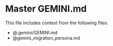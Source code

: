 # Master GEMINI.md

This file includes context from the following files:

- @.gemini/GEMINI.md
- @gemini_migration_persona.md